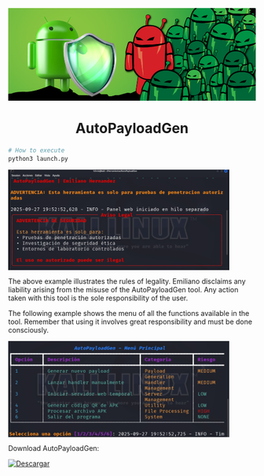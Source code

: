 <img align="center" src="Data/APK.jpg" />
<h1 align="center" >AutoPayloadGen</h1>

```bash
# How to execute
python3 launch.py
```

<img align="center" src="Data/Ejecutado.png" width="450"/>

<p>The above example illustrates the rules of legality. Emiliano disclaims any liability arising from the misuse of the AutoPayloadGen tool. Any action taken with this tool is the sole responsibility of the user.</p>

<p>The following example shows the menu of all the functions available in the tool. Remember that using it involves great responsibility and must be done consciously.</p>

<img align="center" src="Data/Menu.png" width="450"/>

<p>Download AutoPayloadGen: </p>
<a href="">
  <img src="Data/" alt="Descargar" width="65" style="margin-top:-10px;" />
</a>  

